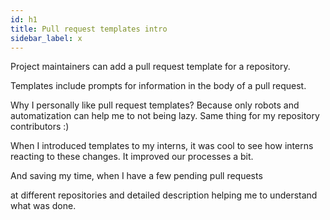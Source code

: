 ```yaml
---
id: h1
title: Pull request templates intro
sidebar_label: x
---
```


Project maintainers can add a pull request template for a repository.

Templates include prompts for information in the body of a pull request.


Why I personally like pull request templates?
Because only robots and automatization can help me to not being lazy. Same thing for my repository contributors :)

When I introduced templates to my interns, it was cool to see how interns reacting to these changes.
It improved our processes a bit.

And saving my time, when I have a few pending pull requests

at different repositories and detailed description helping me to understand what was done.
